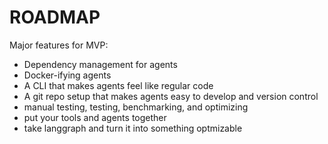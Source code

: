 # ROADMAP

Major features for MVP:
- Dependency management for agents
- Docker-ifying agents
- A CLI that makes agents feel like regular code
- A git repo setup that makes agents easy to develop and version control
- manual testing, testing, benchmarking, and optimizing
- put your tools and agents together
- take langgraph and turn it into something optmizable
